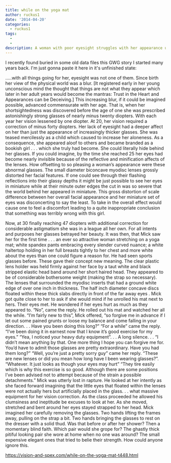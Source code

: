 ```yaml
---
title: while on the yoga mat
author: ruckus1
date: '2014-04-20'
categories:
  - ruckus1
tags:
  - 
  - 
description: A woman with poor eyesight struggles with her appearance until a stranger sees past her glasses.
---
```

I recently found buried in some old data files this GWG story I started many years back. I'm just gonna paste it here in it's unfinished state:


…..with all things going for her, eyesight was not one of them.  Since birth her view of  the physical world was a blur.  [It registered early in her young unconscious mind the thought that things are not what they appear which later in her adult years would become the mantras: Trust in the Heart and  Appearances can be Deceiving.]  This increasing blur, if it could be imagined possible, advanced commensurate with her age.  That is,  when her shortsightedness was discovered before the age of one she was prescribed astonishingly strong glasses of nearly minus twenty diopters.  With each year her vision lessened by one diopter.  At 20,  her vision required a correction of minus forty diopters.  Her lack of eyesight had a deeper affect on her than just the appearance of increasingly thicker glasses.  She was teased mercilessly as a child which caused to increase her aloneness.  As a consequence,  she appeared aloof to others and became branded as a bookish girl . . . which she truly had become.  She could literally hide behind her glasses.  If you could imagine, by the time she reached 25 her eyes had become nearly invisible because of the reflective and minification affects of the lenses. How offsetting to so pleasing a woman’s appearance were these abnormal glasses.  The small diameter biconcave myodisc lenses grossly distorted her facial features.  If one could see through their flashing reflections into their glassy depths it might be just possible to see her eyes in miniature while at their minute outer edges the cut in was so severe that the world behind her appeared in miniature.  This gross distortion of scale difference between her overall facial appearance and her miniature set of eyes was disconcerting to say the least. To take in the overall effect would cause one to feel a discomfort leading to a quite inappropriate conclusion that something was terribly wrong with this girl.

Now, at 30 finally reaching  47 diopters with additional correction for considerable astigmatism she was in a league all her own.  For all intents and purposes her  glasses betrayed her beauty.  It was then, that Mick saw her for the first time . . . an ever so attractive woman stretching on a yoga mat; white spandex pants embracing every slender curved nuance; a white haltertop holding in her full breasts tightly to her chest  and more white about the eyes than one could figure a reason for.  He had seen sports glasses before.  These gave their concept new meaning.  The clear plastic lens holder was held firmly against her face by a taut white and black stripped elastic head band around her short haired head.  They appeared to be of considerable bothersome weight (making the strap so necessary).  The lenses that surrounded the myodisc inserts that had a ground white edge of over one inch in thickness.  The half inch diameter concave discs floated within  these thick slabs directly in front of the far away eyes .  Mick got quite close to her to ask if she would mind if he unrolled his mat next to hers.  Their eyes met.  He wondered if her eyes hurt as much as they appeared to. “No”, came the reply.  He rolled out his mat and watched her all the while. “I’m fairly new to this”, Mick offered, “so forgive me in advance if I let out some pained grunts or loose my balance and come falling in your direction. . . Have you been doing this long?”  “For a while” came the reply.  “I’ve been doing it in earnest now that I know it’s good exercise for my eyes.”  “Yea, I noticed your heavy duty equipment”. . .  A long silence. . .  “I didn’t mean anything by that.  One more thing I hope you can forgive me for.  You’d have to admit those glasses are pretty extraordinary.  Have you had them long?”  “Well, you’re just a pretty sorry guy” came her reply.  “These are new lenses or did you mean how long have I been wearing glasses?”.  “Whatever.  It just looks as though your eyes may hurt”  “They tire easily which is why this exercise is so good.  Although there are some positions I’ve been advised not to attempt because of the strain a possible detachments.”  Mick was utterly lost in rapture.  He looked at her intently as she faced forward imagining that the little eyes that floated within the lenses were not actually hers but artificially placed in the glass. . . what massive equipment for her vision correction.  As the class proceeded he allowed his clumsiness and ineptitude be excuses to look at her.  As she moved, stretched and bent around her eyes stayed strapped to her head. Mick imagined  her carefully removing the glasses.  Two hands lifting the frames away, pulling on the strap a bit.  Two hands bringing the glasses to rest on the dresser with a solid thud.  Was that before or after her shower?  Then a momentary blind faith.  Which pair would she grope for?  The ghastly thick pitiful looking pair she wore at home when no one was around?  The small expensive elegant ones that tried to belie their strength.    How could anyone ignore this.

https://vision-and-spex.com/while-on-the-yoga-mat-t448.html